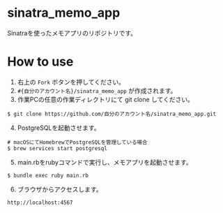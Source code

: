 # sinatra_memo_app

Sinatraを使ったメモアプリのリポジトリです。

# How to use

1. 右上の `Fork` ボタンを押してください。
2. `#{自分のアカウント名}/sinatra_memo_app` が作成されます。
3. 作業PCの任意の作業ディレクトリにて git clone してください。

```
$ git clone https://github.com/自分のアカウント名/sinatra_memo_app.git
```

4. PostgreSQLを起動させます。

```
# macOSにてHomebrewでPostgreSQLを管理している場合
$ brew services start postgresql
```

5. main.rbをrubyコマンドで実行し、メモアプリを起動させます。

```
$ bundle exec ruby main.rb
```

6. ブラウザからアクセスします。

```
http://localhost:4567
```
